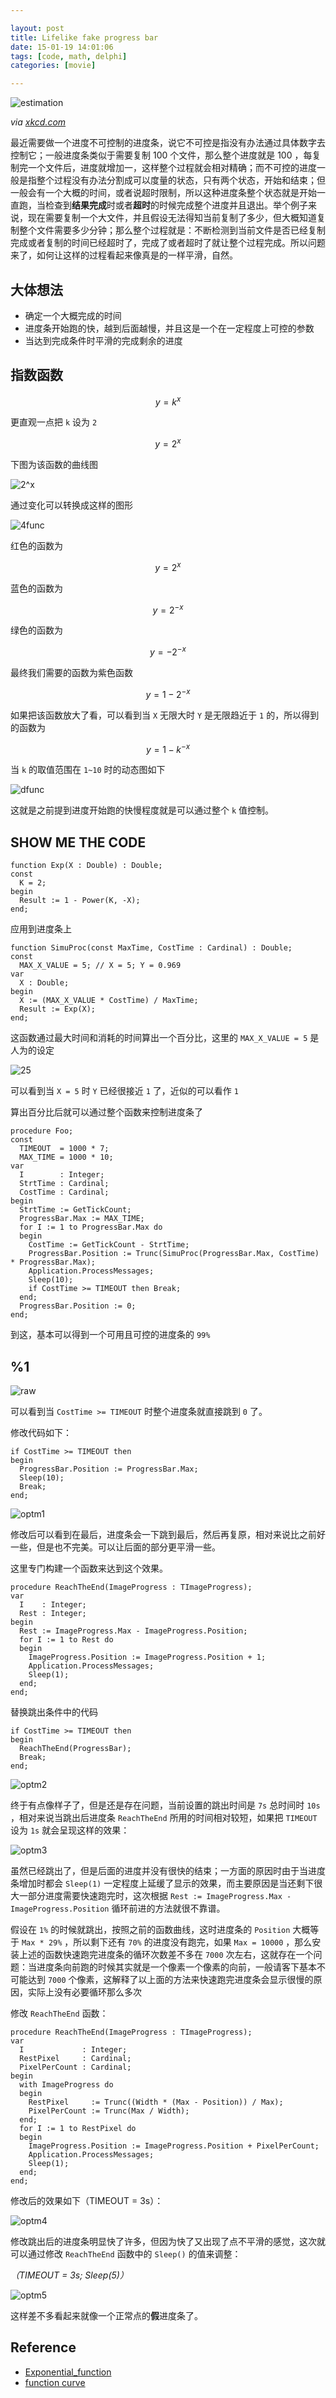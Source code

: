 ```yaml
---

layout: post
title: Lifelike fake progress bar
date: 15-01-19 14:01:06
tags: [code, math, delphi]
categories: [movie]

---
```


![estimation]({{site.url}}/assets/blog_img/2015-01-12-lifelike-fake-progress-bar/estimation.png)

*via [xkcd.com](http://xkcd.com/612/)*

最近需要做一个进度不可控制的进度条，说它不可控是指没有办法通过具体数字去控制它；一般进度条类似于需要复制 100 个文件，那么整个进度就是 100 ，每复制完一个文件后，进度就增加一，这样整个过程就会相对精确；而不可控的进度一般是指整个过程没有办法分割成可以度量的状态，只有两个状态，开始和结束；但一般会有一个大概的时间，或者说超时限制，所以这种进度条整个状态就是开始一直跑，当检查到**结果完成**时或者**超时**的时候完成整个进度并且退出。举个例子来说，现在需要复制一个大文件，并且假设无法得知当前复制了多少，但大概知道复制整个文件需要多少分钟；那么整个过程就是：不断检测到当前文件是否已经复制完成或者复制的时间已经超时了，完成了或者超时了就让整个过程完成。所以问题来了，如何让这样的过程看起来像真是的一样平滑，自然。

<!-- more -->

## 大体想法

 - 确定一个大概完成的时间
 - 进度条开始跑的快，越到后面越慢，并且这是一个在一定程度上可控的参数
 - 当达到完成条件时平滑的完成剩余的进度

## 指数函数

$$y = k^x$$

更直观一点把 `k` 设为 `2`

$$y = 2^x$$

下图为该函数的曲线图

![2^x]({{site.url}}/assets/blog_img/2015-01-12-lifelike-fake-progress-bar/2x.png)

通过变化可以转换成这样的图形

![4func]({{site.url}}/assets/blog_img/2015-01-12-lifelike-fake-progress-bar/4func.png)

红色的函数为

$$y = 2^x$$

蓝色的函数为

$$y = 2^{-x}$$

绿色的函数为

$$y = -2^{-x}$$

最终我们需要的函数为紫色函数

$$y = 1 -2^{-x}$$

如果把该函数放大了看，可以看到当 `X` 无限大时 `Y` 是无限趋近于 `1` 的，所以得到的函数为

$$y = 1 -k^{-x}$$

当 `k` 的取值范围在 `1~10` 时的动态图如下

![dfunc]({{site.url}}/assets/blog_img/2015-01-12-lifelike-fake-progress-bar/dfunc.gif)

这就是之前提到进度开始跑的快慢程度就是可以通过整个 `k` 值控制。

## SHOW ME THE CODE

```delphi
function Exp(X : Double) : Double;
const
  K = 2;
begin
  Result := 1 - Power(K, -X);
end;
```

应用到进度条上


```delphi
function SimuProc(const MaxTime, CostTime : Cardinal) : Double;
const
  MAX_X_VALUE = 5; // X = 5; Y = 0.969
var
  X : Double;
begin
  X := (MAX_X_VALUE * CostTime) / MaxTime;
  Result := Exp(X);
end;
```

这函数通过最大时间和消耗的时间算出一个百分比，这里的 `MAX_X_VALUE = 5` 是人为的设定

![25]({{site.url}}/assets/blog_img/2015-01-12-lifelike-fake-progress-bar/25.png)

可以看到当 `X = 5` 时 `Y` 已经很接近 `1` 了，近似的可以看作 `1`

算出百分比后就可以通过整个函数来控制进度条了


```delphi
procedure Foo;
const
  TIMEOUT  = 1000 * 7;
  MAX_TIME = 1000 * 10;
var
  I        : Integer;
  StrtTime : Cardinal;
  CostTime : Cardinal;
begin
  StrtTime := GetTickCount;
  ProgressBar.Max := MAX_TIME;
  for I := 1 to ProgressBar.Max do
  begin
    CostTime := GetTickCount - StrtTime;
    ProgressBar.Position := Trunc(SimuProc(ProgressBar.Max, CostTime) * ProgressBar.Max);
    Application.ProcessMessages;
    Sleep(10);
    if CostTime >= TIMEOUT then Break;
  end;
  ProgressBar.Position := 0;
end;
```

到这，基本可以得到一个可用且可控的进度条的 `99%`

## %1

![raw]({{site.url}}/assets/blog_img/2015-01-12-lifelike-fake-progress-bar/raw.gif)

可以看到当 `CostTime >= TIMEOUT` 时整个进度条就直接跳到 `0` 了。

修改代码如下：

```delphi
if CostTime >= TIMEOUT then
begin
  ProgressBar.Position := ProgressBar.Max;
  Sleep(10);
  Break;
end;
```

![optm1]({{site.url}}/assets/blog_img/2015-01-12-lifelike-fake-progress-bar/optm1.gif)

修改后可以看到在最后，进度条会一下跳到最后，然后再复原，相对来说比之前好一些，但是也不完美。可以让后面的部分更平滑一些。

这里专门构建一个函数来达到这个效果。

```delphi
procedure ReachTheEnd(ImageProgress : TImageProgress);
var
  I    : Integer;
  Rest : Integer;
begin
  Rest := ImageProgress.Max - ImageProgress.Position;
  for I := 1 to Rest do
  begin
    ImageProgress.Position := ImageProgress.Position + 1;
    Application.ProcessMessages;
    Sleep(1);
  end;
end;
```

替换跳出条件中的代码

```delphi
if CostTime >= TIMEOUT then
begin
  ReachTheEnd(ProgressBar);
  Break;
end;
```

![optm2]({{site.url}}/assets/blog_img/2015-01-12-lifelike-fake-progress-bar/optm2.gif)

终于有点像样子了，但是还是存在问题，当前设置的跳出时间是 `7s` 总时间时 `10s` ，相对来说当跳出后进度条 `ReachTheEnd` 所用的时间相对较短，如果把 `TIMEOUT` 设为 `1s` 就会呈现这样的效果：

![optm3]({{site.url}}/assets/blog_img/2015-01-12-lifelike-fake-progress-bar/optm3.gif)

虽然已经跳出了，但是后面的进度并没有很快的结束；一方面的原因时由于当进度条增加时都会 `Sleep(1)` 一定程度上延缓了显示的效果，而主要原因是当还剩下很大一部分进度需要快速跑完时，这次根据 `Rest := ImageProgress.Max - ImageProgress.Position` 循环前进的方法就很不靠谱。

假设在 `1%` 的时候就跳出，按照之前的函数曲线，这时进度条的 `Position` 大概等于 `Max * 29%` ，所以剩下还有 `70%` 的进度没有跑完，如果 `Max = 10000` ，那么安装上述的函数快速跑完进度条的循环次数差不多在 `7000` 次左右，这就存在一个问题：当进度条向前跑的时候其实就是一个像素一个像素的向前，一般请客下基本不可能达到 `7000` 个像素，这解释了以上面的方法来快速跑完进度条会显示很慢的原因，实际上没有必要循环那么多次

修改 `ReachTheEnd` 函数：

```delphi
procedure ReachTheEnd(ImageProgress : TImageProgress);
var
  I             : Integer;
  RestPixel     : Cardinal;
  PixelPerCount : Cardinal;
begin
  with ImageProgress do
  begin
    RestPixel     := Trunc((Width * (Max - Position)) / Max);
    PixelPerCount := Trunc(Max / Width);
  end;
  for I := 1 to RestPixel do
  begin
    ImageProgress.Position := ImageProgress.Position + PixelPerCount;
    Application.ProcessMessages;
    Sleep(1);
  end;
end;
```

修改后的效果如下（TIMEOUT = 3s）：

![optm4]({{site.url}}/assets/blog_img/2015-01-12-lifelike-fake-progress-bar/optm4.gif)

修改跳出后的进度条明显快了许多，但因为快了又出现了点不平滑的感觉，这次就可以通过修改 `ReachTheEnd` 函数中的 `Sleep()` 的值来调整：

*（TIMEOUT = 3s; Sleep(5)）*

![optm5]({{site.url}}/assets/blog_img/2015-01-12-lifelike-fake-progress-bar/optm5.gif)

这样差不多看起来就像一个正常点的**假**进度条了。

## Reference

- [Exponential_function](http://en.wikipedia.org/wiki/Exponential_function)
- [function curve](https://www.desmos.com/calculator/odwj10a016)

<script type="text/javascript" src="http://cdn.mathjax.org/mathjax/latest/MathJax.js?config=TeX-AMS-MML_HTMLorMML"></script>